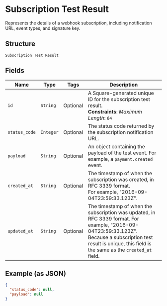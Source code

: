 
# Subscription Test Result

Represents the details of a webhook subscription, including notification URL,
event types, and signature key.

## Structure

`Subscription Test Result`

## Fields

| Name | Type | Tags | Description |
|  --- | --- | --- | --- |
| `id` | `String` | Optional | A Square-generated unique ID for the subscription test result.<br>**Constraints**: *Maximum Length*: `64` |
| `status_code` | `Integer` | Optional | The status code returned by the subscription notification URL. |
| `payload` | `String` | Optional | An object containing the payload of the test event. For example, a `payment.created` event. |
| `created_at` | `String` | Optional | The timestamp of when the subscription was created, in RFC 3339 format.<br>For example, "2016-09-04T23:59:33.123Z". |
| `updated_at` | `String` | Optional | The timestamp of when the subscription was updated, in RFC 3339 format. For example, "2016-09-04T23:59:33.123Z".<br>Because a subscription test result is unique, this field is the same as the `created_at` field. |

## Example (as JSON)

```json
{
  "status_code": null,
  "payload": null
}
```

